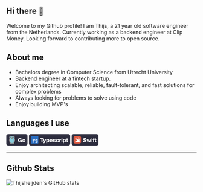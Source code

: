 ## Hi there 👋
Welcome to my Github profile! I am Thijs, a 21 year old software engineer from the Netherlands. Currently working as a backend engineer at Clip Money. Looking forward to contributing more to open source.

## About me
- Bachelors degree in Computer Science from Utrecht University
- Backend engineer at a fintech startup.
- Enjoy architecting scalable, reliable, fault-tolerant, and fast solutions for complex problems
- Always looking for problems to solve using code
- Enjoy building MVP's

## Languages I use
<p float="left">
  <img src="img/Go.png" height="30">
  <img src="img/TypeScript.png" height="30">
  <img src="img/Swift.png" height="30">
</p>

***
## Github Stats
![Thijsheijden's GitHub stats](https://github-readme-stats.vercel.app/api?username=thijsheijden&hide=issues&show_icons=true)
